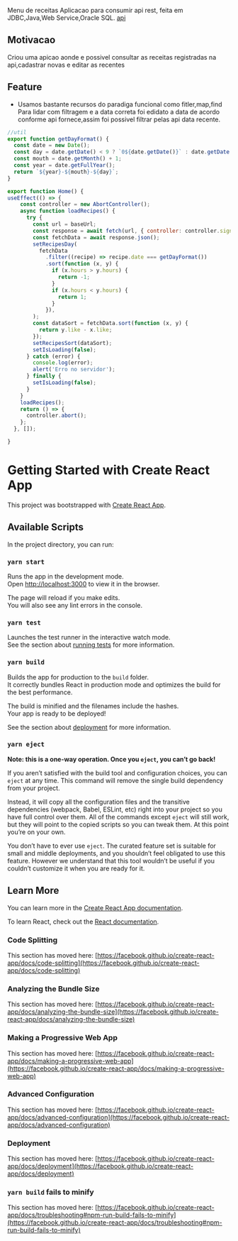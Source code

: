 Menu de receitas
Aplicacao para consumir api rest, feita em JDBC,Java,Web Service,Oracle SQL.
[api](https://github.com/kenjimaeda54/api-rest-recipes)

## Motivacao
Criou uma apicao aonde e possivel consultar as receitas registradas na api,cadastrar novas e editar as recentes


## Feature
- Usamos bastante recursos do paradiga funcional como fitler,map,find
Para lidar com filtragem e a data correta foi edidato a data de acordo conforme api fornece,assim foi possivel filtrar pelas api data recente.

``` javascript
//util 
export function getDayFormat() {
  const date = new Date();
  const day = date.getDate() < 9 ? `0${date.getDate()}` : date.getDate();
  const mouth = date.getMonth() + 1;
  const year = date.getFullYear();
  return `${year}-${mouth}-${day}`;
}

export function Home() {
useEffect(() => {
    const controller = new AbortController();
    async function loadRecipes() {
      try {
        const url = baseUrl;
        const response = await fetch(url, { controller: controller.signal });
        const fetchData = await response.json();
        setRecipesDay(
          fetchData
            .filter((recipe) => recipe.date === getDayFormat())
            .sort(function (x, y) {
              if (x.hours > y.hours) {
                return -1;
              }
              if (x.hours < y.hours) {
                return 1;
              }
            }),
        );
        const dataSort = fetchData.sort(function (x, y) {
          return y.like - x.like;
        });
        setRecipesSort(dataSort);
        setIsLoading(false);
      } catch (error) {
        console.log(error);
        alert('Erro no servidor');
      } finally {
        setIsLoading(false);
      }
    }
    loadRecipes();
    return () => {
      controller.abort();
    };
  }, []);

}


```









# Getting Started with Create React App

This project was bootstrapped with [Create React App](https://github.com/facebook/create-react-app).

## Available Scripts

In the project directory, you can run:

### `yarn start`

Runs the app in the development mode.\
Open [http://localhost:3000](http://localhost:3000) to view it in the browser.

The page will reload if you make edits.\
You will also see any lint errors in the console.

### `yarn test`

Launches the test runner in the interactive watch mode.\
See the section about [running tests](https://facebook.github.io/create-react-app/docs/running-tests) for more information.

### `yarn build`

Builds the app for production to the `build` folder.\
It correctly bundles React in production mode and optimizes the build for the best performance.

The build is minified and the filenames include the hashes.\
Your app is ready to be deployed!

See the section about [deployment](https://facebook.github.io/create-react-app/docs/deployment) for more information.

### `yarn eject`

**Note: this is a one-way operation. Once you `eject`, you can’t go back!**

If you aren’t satisfied with the build tool and configuration choices, you can `eject` at any time. This command will remove the single build dependency from your project.

Instead, it will copy all the configuration files and the transitive dependencies (webpack, Babel, ESLint, etc) right into your project so you have full control over them. All of the commands except `eject` will still work, but they will point to the copied scripts so you can tweak them. At this point you’re on your own.

You don’t have to ever use `eject`. The curated feature set is suitable for small and middle deployments, and you shouldn’t feel obligated to use this feature. However we understand that this tool wouldn’t be useful if you couldn’t customize it when you are ready for it.

## Learn More

You can learn more in the [Create React App documentation](https://facebook.github.io/create-react-app/docs/getting-started).

To learn React, check out the [React documentation](https://reactjs.org/).

### Code Splitting

This section has moved here: [https://facebook.github.io/create-react-app/docs/code-splitting](https://facebook.github.io/create-react-app/docs/code-splitting)

### Analyzing the Bundle Size

This section has moved here: [https://facebook.github.io/create-react-app/docs/analyzing-the-bundle-size](https://facebook.github.io/create-react-app/docs/analyzing-the-bundle-size)

### Making a Progressive Web App

This section has moved here: [https://facebook.github.io/create-react-app/docs/making-a-progressive-web-app](https://facebook.github.io/create-react-app/docs/making-a-progressive-web-app)

### Advanced Configuration

This section has moved here: [https://facebook.github.io/create-react-app/docs/advanced-configuration](https://facebook.github.io/create-react-app/docs/advanced-configuration)

### Deployment

This section has moved here: [https://facebook.github.io/create-react-app/docs/deployment](https://facebook.github.io/create-react-app/docs/deployment)

### `yarn build` fails to minify

This section has moved here: [https://facebook.github.io/create-react-app/docs/troubleshooting#npm-run-build-fails-to-minify](https://facebook.github.io/create-react-app/docs/troubleshooting#npm-run-build-fails-to-minify)
